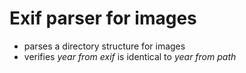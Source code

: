 # Exif parser for images

* parses a directory structure for images
* verifies *year from exif* is identical to *year from path*

